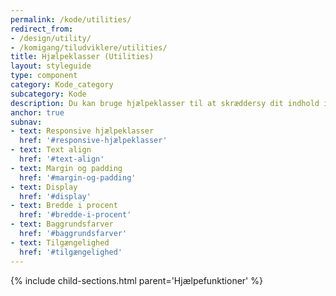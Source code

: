 ```yaml
---
permalink: /kode/utilities/
redirect_from:
- /design/utility/
- /komigang/tiludviklere/utilities/
title: Hjælpeklasser (Utilities)
layout: styleguide
type: component
category: Kode_category
subcategory: Kode
description: Du kan bruge hjælpeklasser til at skræddersy dit indhold i forhold til placering, afstande, farver, bredde og visning
anchor: true 
subnav:
- text: Responsive hjælpeklasser
  href: '#responsive-hjælpeklasser'
- text: Text align
  href: '#text-align'
- text: Margin og padding
  href: '#margin-og-padding'
- text: Display
  href: '#display'
- text: Bredde i procent
  href: '#bredde-i-procent'
- text: Baggrundsfarver
  href: '#baggrundsfarver'
- text: Tilgængelighed
  href: '#tilgængelighed'
---
```


{% include child-sections.html parent='Hjælpefunktioner' %}
